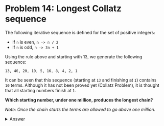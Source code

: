 # Problem 14: Longest Collatz sequence

The following iterative sequence is defined for the set of positive integers:
- If `n` is even, `n -> n / 2`
- If `n` is odd, `n -> 3n + 1`

Using the rule above and starting with 13, we generate the following sequence:
```
13, 40, 20, 10, 5, 16, 8, 4, 2, 1
```

It can be seen that this sequence (starting at `13` and finishing at `1`) contains `10` terms. Although it has not been proved yet (Collatz Problem), it is thought that all starting numbers finish at `1`.

**Which starting number, under one million, produces the longest chain?**

*Note: Once the chain starts the terms are allowed to go above one million.*

<details>
  <summary>Answer</summary>

  ```shell
  $ python ./main.py
  ANSWER: 837799
  ```
  Note: I suggest you to use [PyPy](https://www.pypy.org) to have better performances

</details>